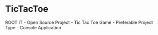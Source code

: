 # TicTacToe
ROOT IT - Open Source Project - Tic Tac Toe Game - Preferable Project Type - Console Application
